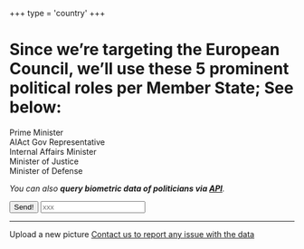 +++
type = 'country'
+++

<link rel="stylesheet" href="/css/country.css">

# Since we’re targeting the European Council, we’ll use these 5 prominent political roles per Member State; See below: <span class="country-name"></span> <span class="country-flag"></span>

<div class="role-row">
  <div class="item role-name-0">Prime Minister</div>
  <div class="item role-name-1">AIAct Gov Representative</div>
  <div class="item role-name-2">Internal Affairs Minister</div>
  <div class="item role-name-3">Minister of Justice</div>
  <div class="item role-name-4">Minister of Defense</div>
</div>

<div class="role-row" id="registered-names">
  <div class="item" id="name-0"></div>
  <div class="item" id="name-1"></div>
  <div class="item" id="name-2"></div>
  <div class="item" id="name-3"></div>
  <div class="item" id="name-4"></div>
</div>

<div class="role-row" id="registered-faces">
  <div class="item" id="role-0"></div>
  <div class="item" id="role-1"></div>
  <div class="item" id="role-2"></div>
  <div class="item" id="role-3"></div>
  <div class="item" id="role-4"></div>
</div>


<span id="service">

_You can also **query biometric data of <span class="country-name"></span> politicians via [API](/swagger)**._

</span>

<div class="hidden" id="help-us-form">
  <button class="send-deny" id="send-help-button">Send!</button>
  <input id="input-form" type="text" placeholder="xxx" />
</div>

<div class="container" id="face-list"></div>

---

<div class="mx-auto mt-8 mb-8 md:mb-0 flex justify-center">

  <a class="px-4 py-2 mx-2 rounded-sm text-center border border-accent hover:border-accent-dark transition duration-300 ease-in-out no-underline hover:bg-accent-dark hover:text-secondary dark:hover:text-primary dark:text-primary" id="load-upload-form">
    Upload a new picture
  </a>

  <a class="px-4 py-2 mx-2 rounded-sm text-center border border-accent hover:border-accent-dark transition duration-300 ease-in-out no-underline hover:bg-accent-dark hover:text-secondary dark:hover:text-primary dark:text-primary" href="/about#contacts">
    Contact us to report any issue with the data
  </a>

</div>

<p><br></p> <!-- some space -->

<div id="upload-form-container"></div>

<script src="/js/lodash.min.js"></script>
<script src="/js/shared.js"></script>
<script src="/js/country.js"></script>
<script>
  document
    .getElementById('load-upload-form')
    .addEventListener('click', loadUploadForm);
  document
    .addEventListener('DOMContentLoaded', loadMaterial);
</script>
